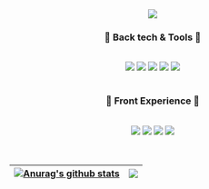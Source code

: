 
<!--
**QTAHCHEETAH/QTAHCHEETAH** is a ✨ _special_ ✨ repository because its `README.md` (this file) appears on your GitHub profile.

Here are some ideas to get you started:

- 🔭 I’m currently working on ...
- 🌱 I’m currently learning ...
- 👯 I’m looking to collaborate on ...
- 🤔 I’m looking for help with ...
- 💬 Ask me about ...
- 📫 How to reach me: ...
- 😄 Pronouns: ...
- ⚡ Fun fact: ...
-->
 <div align="center">

<img src="https://capsule-render.vercel.app/api?type=waving&color=auto&height=300&section=header&text=Sohyun&fontSize=90" />



<div align="center">

<h3> 📘 Back tech & Tools 📘 </h3><br>
<img src="https://img.shields.io/badge/Java-007396?style=for-the-badge&logo=java&logoColor=white">   <img src="https://img.shields.io/badge/Spring-6DB33F?style=for-the-badge&logo=Spring&logoColor=white"> <img src="https://img.shields.io/badge/oracle-F80000?style=for-the-badge&logo=oracle&logoColor=white"> 
<img src="https://img.shields.io/badge/github-181717?style=for-the-badge&logo=github&logoColor=white">
<img src="https://img.shields.io/badge/eclipse-blue?style=for-the-badge&logo=eclipse&logoColor=white"/><br><br> 


 ### 📗 Front Experience 📗 
 <br>
 <img src="https://img.shields.io/badge/html-E34F26?style=for-the-badge&logo=html5&logoColor=white">
<img src="https://img.shields.io/badge/css-1572B6?style=for-the-badge&logo=css3&logoColor=white"> <img src="https://img.shields.io/badge/javascript-F7DF1E?style=for-the-badge&logo=javascript&logoColor=black"> <img src="https://img.shields.io/badge/jquery-0769AD?style=for-the-badge&logo=jquery&logoColor=white"> <br>
<br><br> 
 
 
| <a href="https://github.com/QTAHCHEETAH/github-readme-stats"><img align="center" src="https://github-readme-stats.vercel.app/api?username=QTAHCHEETAH&show_icons=true&include_all_commits=true&theme=default&hide_border=true" alt="Anurag's github stats" /></a> | <a href="https://github.com/QTAHCHEETAH/github-readme-stats"><img align="center" src="https://github-readme-stats.vercel.app/api/top-langs/?username=QTAHCHEETAH&layout=compact&theme=default&hide_border=true" /></a> |
| ------------- | ------------- |
 
</div>

